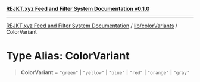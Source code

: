 [**REJKT.xyz Feed and Filter System Documentation v0.1.0**](../../../README.md)

***

[REJKT.xyz Feed and Filter System Documentation](../../../modules.md) / [lib/colorVariants](../README.md) / ColorVariant

# Type Alias: ColorVariant

> **ColorVariant** = `"green"` \| `"yellow"` \| `"blue"` \| `"red"` \| `"orange"` \| `"gray"`
